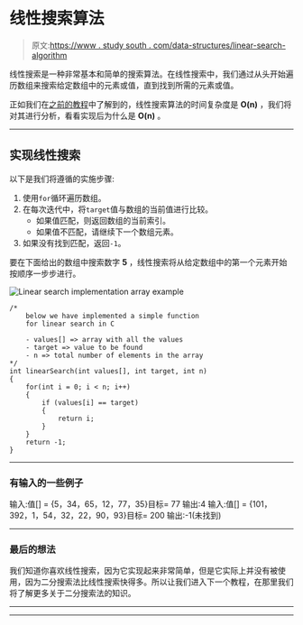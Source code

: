 # 线性搜索算法

> 原文:[https://www . study south . com/data-structures/linear-search-algorithm](https://www.studytonight.com/data-structures/linear-search-algorithm)

线性搜索是一种非常基本和简单的搜索算法。在线性搜索中，我们通过从头开始遍历数组来搜索给定数组中的元素或值，直到找到所需的元素或值。

正如我们在[之前的教程](search-algorithms)中了解到的，线性搜索算法的时间复杂度是 **O(n)** ，我们将对其进行分析，看看实现后为什么是 **O(n)** 。

* * *

## 实现线性搜索

以下是我们将遵循的实施步骤:

1.  使用`for`循环遍历数组。
2.  在每次迭代中，将`target`值与数组的当前值进行比较。
    *   如果值匹配，则返回数组的当前索引。
    *   如果值不匹配，请继续下一个数组元素。
3.  如果没有找到匹配，返回`-1`。

要在下面给出的数组中搜索数字 **5** ，线性搜索将从给定数组中的第一个元素开始按顺序一步步进行。

![Linear search implementation array example](../Images/09a721fb4e09ed02ae2556491b638c5d.png)

```
/* 
    below we have implemented a simple function 
    for linear search in C

    - values[] => array with all the values
    - target => value to be found
    - n => total number of elements in the array
*/
int linearSearch(int values[], int target, int n)
{
    for(int i = 0; i < n; i++)
    {
        if (values[i] == target) 
        {       
            return i; 
        }
    }
    return -1;
}
```

* * *

### 有输入的一些例子

输入:值[] = {5，34，65，12，77，35}目标= 77 输出:4 输入:值[] = {101，392，1，54，32，22，90，93}目标= 200 输出:-1(未找到)

* * *

### 最后的想法

我们知道你喜欢线性搜索，因为它实现起来非常简单，但是它实际上并没有被使用，因为二分搜索法比线性搜索快得多。所以让我们进入下一个教程，在那里我们将了解更多关于二分搜索法的知识。

* * *

* * *